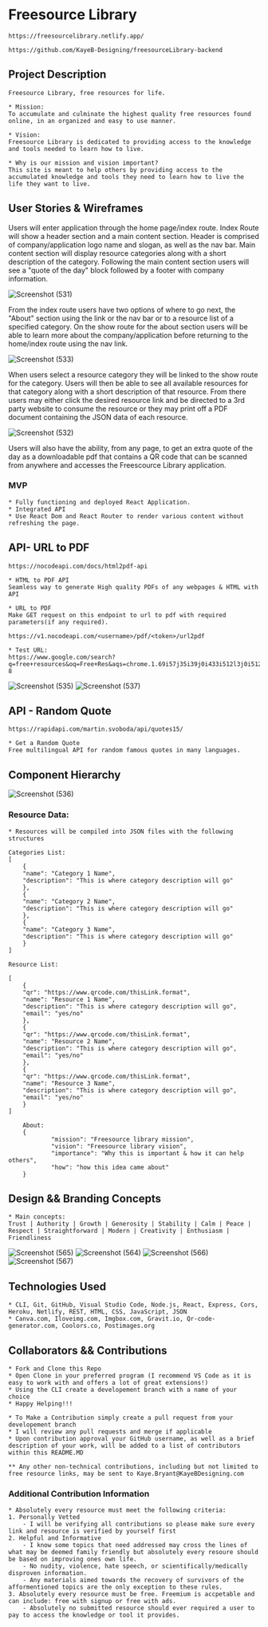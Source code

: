 # Freesource Library

	https://freesourcelibrary.netlify.app/
	
	https://github.com/KayeB-Designing/freesourceLibrary-backend

## Project Description

	Freesource Library, free resources for life.

	* Mission: 
	To accumulate and culminate the highest quality free resources found online, in an organized and easy to use manner.
 
	* Vision: 
	Freesource Library is dedicated to providing access to the knowledge and tools needed to learn how to live.
	
	* Why is our mission and vision important?
	This site is meant to help others by providing access to the accumulated knowledge and tools they need to learn how to live the life they want to live.

##  User Stories & Wireframes

Users will enter application through the home page/index route. Index Route will show a header section and a main content section. Header is comprised of company/application logo name and slogan, as well as the nav bar. Main content section will display resource categories along with a short description of the category. Following the main content section users will see a "quote of the day" block followed by a footer with company information.

![Screenshot (531)](https://user-images.githubusercontent.com/98247684/168591120-4f956d7b-f60d-4e1a-8616-3cc4e31b48d3.png)

From the index route users have two options of where to go next, the "About" section using the link or the nav bar or to a resource list of a specified category. On the show route for the about section users will be able to learn more about the company/application before returning to the home/index route using the nav link. 

![Screenshot (533)](https://user-images.githubusercontent.com/98247684/168591624-9a5bad1d-7a01-4034-87bd-e3c2ecdb0e0a.png)

When users select a resource category they will be linked to the show route for the category. Users will then be able to see all available resources for that category along with a short description of that resource. From there users may either click the desired resource link and be directed to a 3rd party website to consume the resource or they may print off a PDF document containing the JSON data of each resource.

![Screenshot (532)](https://user-images.githubusercontent.com/98247684/168591875-beeda762-d900-49f6-82dd-039f88bf51b5.png)

Users will also have the ability, from any page, to get an extra quote of the day as a downloadable pdf that contains a QR code that can be scanned from anywhere and accesses the Freescource Library application.

### MVP

	* Fully functioning and deployed React Application.
	* Integrated API
	* Use React Dom and React Router to render various content without refreshing the page. 

## API- URL to PDF

	https://nocodeapi.com/docs/html2pdf-api

	* HTML to PDF API
	Seamless way to generate High quality PDFs of any webpages & HTML with API

	* URL to PDF
	Make GET request on this endpoint to url to pdf with required parameters(if any required).

	https://v1.nocodeapi.com/<username>/pdf/<token>/url2pdf

	* Test URL:
	https://www.google.com/search?q=free+resources&oq=Free+Res&aqs=chrome.1.69i57j35i39j0i433i512l3j0i512l2j0i433i512j0i512l2.5268j0j15&sourceid=chrome&ie=UTF-8
	
	
![Screenshot (535)](https://user-images.githubusercontent.com/98247684/168592141-fbd71fa3-39b2-493c-b325-7a63128bed34.png)
![Screenshot (537)](https://user-images.githubusercontent.com/98247684/168593319-2244b377-7bd9-4bc4-9dc5-2fb894d91229.png)

## API - Random Quote

	https://rapidapi.com/martin.svoboda/api/quotes15/
	
	* Get a Random Quote
	Free multilingual API for random famous quotes in many languages.

## Component Hierarchy

![Screenshot (536)](https://user-images.githubusercontent.com/98247684/168593570-8bcfc186-742c-4d0a-9e12-e9654a885ba6.png)

### Resource Data:

	* Resources will be compiled into JSON files with the following structures
	
	Categories List:
	[
		{
	  	"name": "Category 1 Name",
	  	"description": "This is where category description will go"
		},
		{
	  	"name": "Category 2 Name",
	  	"description": "This is where category description will go"
		},
		{
	  	"name": "Category 3 Name",
	  	"description": "This is where category description will go"
		}
	]

	Resource List:

	[
		{
		"qr": "https://www.qrcode.com/thisLink.format",
	  	"name": "Resource 1 Name",
	  	"description": "This is where category description will go",
		"email": "yes/no"
		},
		{
		"qr": "https://www.qrcode.com/thisLink.format",
	  	"name": "Resource 2 Name",
	  	"description": "This is where category description will go",
		"email": "yes/no"
		},
		{
		"qr": "https://www.qrcode.com/thisLink.format",
	  	"name": "Resource 3 Name",
	  	"description": "This is where category description will go",
		"email": "yes/no"
		}
	]

        About: 
        {
                "mission": "Freesource library mission",
                "vision": "Freesource library vision",
                "importance": "Why this is important & how it can help others",
                "how": "how this idea came about"
        }
	

## Design && Branding Concepts

	* Main concepts: 
	Trust | Authority | Growth | Generosity | Stability | Calm | Peace | Respect | Straightforward | Modern | Creativity | Enthusiasm | Friendliness
	
![Screenshot (565)](https://user-images.githubusercontent.com/98247684/169524660-62a6bfe8-7660-457a-a111-bd24073e6e0e.png)
![Screenshot (564)](https://user-images.githubusercontent.com/98247684/169524727-9cbb10a1-0ecb-4ba7-98c0-31ae423e7fbb.png)
![Screenshot (566)](https://user-images.githubusercontent.com/98247684/169524738-07595a75-59f8-40de-ad78-dded99583a16.png)
![Screenshot (567)](https://user-images.githubusercontent.com/98247684/169524747-a538b3fe-53c6-48e4-915a-4ddf419c1815.png)


## Technologies Used

	* CLI, Git, GitHub, Visual Studio Code, Node.js, React, Express, Cors, Heroku, Netlify, REST, HTML, CSS, JavaScript, JSON
	* Canva.com, Iloveimg.com, Imgbox.com, Gravit.io, Qr-code-generator.com, Coolors.co, Postimages.org

## Collaborators && Contributions

 	* Fork and Clone this Repo
	* Open Clone in your preferred program (I recommend VS Code as it is easy to work with and offers a lot of great extensions!)
	* Using the CLI create a developement branch with a name of your choice
	* Happy Helping!!!
	
	* To Make a Contribution simply create a pull request from your developement branch
	* I will review any pull requests and merge if applicable
	* Upon contribution approval your GitHub username, as well as a brief description of your work, will be added to a list of contributors within this README.MD
	
	** Any other non-technical contributions, including but not limited to free resource links, may be sent to Kaye.Bryant@KayeBDesigning.com 
	
### Additional Contribution Information

	* Absolutely every resource must meet the following criteria:
	1. Personally Vetted
		- I will be verifying all contributions so please make sure every link and resource is verified by yourself first
	2. Helpful and Informative
		- I know some topics that need addressed may cross the lines of what may be deemed family friendly but absolutely every resoure should be based on improving ones own life.
		- No nudity, violence, hate speech, or scientifically/medically disproven information.
		- Any materials aimed towards the recovery of survivors of the afformentioned topics are the only exception to these rules.
	3. Absolutely every resource must be free. Freemium is accpetable and can include: free with signup or free with ads.
		- Absolutely no submitted resource should ever required a user to pay to access the knowledge or tool it provides.
